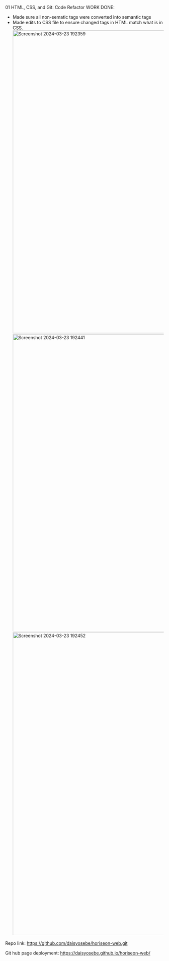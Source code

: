 01 HTML, CSS, and Git: Code Refactor
WORK DONE:
- Made sure all non-sematic tags were converted into semantic tags
- Made edits to CSS file to ensure changed tags in HTML match what is in CSS.
  <img width="960" alt="Screenshot 2024-03-23 192359" src="https://github.com/daisyosebe/horiseon-web/assets/145105156/b5ad40bd-63a2-4e2f-913c-d871e4475cec">
  <img width="942" alt="Screenshot 2024-03-23 192441" src="https://github.com/daisyosebe/horiseon-web/assets/145105156/542067e7-3a76-4c08-8753-ced3905a651c">
  <img width="960" alt="Screenshot 2024-03-23 192452" src="https://github.com/daisyosebe/horiseon-web/assets/145105156/9b1cc689-c5d1-4824-8a31-6add7ec21a70">


Repo link: https://github.com/daisyosebe/horiseon-web.git

Git hub page deployment: https://daisyosebe.github.io/horiseon-web/ 
